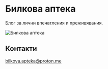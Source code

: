 # Билкова аптека

Блог за лични впечатления и преживявания.

![Билкова аптека](https://bilkova.eu)

## Контакти

bilkova.apteka@proton.me